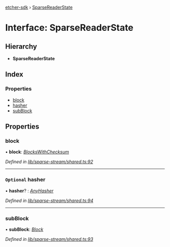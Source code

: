 [etcher-sdk](../README.md) › [SparseReaderState](sparsereaderstate.md)

# Interface: SparseReaderState

## Hierarchy

* **SparseReaderState**

## Index

### Properties

* [block](sparsereaderstate.md#block)
* [hasher](sparsereaderstate.md#optional-hasher)
* [subBlock](sparsereaderstate.md#subblock)

## Properties

###  block

• **block**: *[BlocksWithChecksum](blockswithchecksum.md)*

*Defined in [lib/sparse-stream/shared.ts:92](https://github.com/balena-io-modules/etcher-sdk/blob/99f7964/lib/sparse-stream/shared.ts#L92)*

___

### `Optional` hasher

• **hasher**? : *[AnyHasher](../README.md#anyhasher)*

*Defined in [lib/sparse-stream/shared.ts:94](https://github.com/balena-io-modules/etcher-sdk/blob/99f7964/lib/sparse-stream/shared.ts#L94)*

___

###  subBlock

• **subBlock**: *[Block](block.md)*

*Defined in [lib/sparse-stream/shared.ts:93](https://github.com/balena-io-modules/etcher-sdk/blob/99f7964/lib/sparse-stream/shared.ts#L93)*
